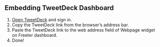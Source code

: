 ## Embedding TweetDeck Dashboard

1. <a href="{{ curItem.homeUrl|e }}" rel="nofollow" target="_blank">Open TweetDeck</a> and sign in.
2. Copy the TweetDeck link from the browser’s address bar.
3. Paste the TweetDeck link to the web address field of Webpage widget on Freeter dashboard.
4. Done!
